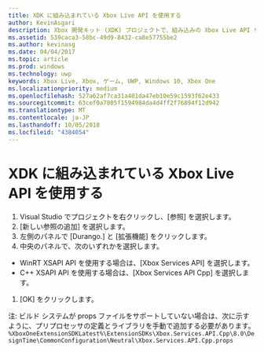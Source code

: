 ```yaml
---
title: XDK に組み込まれている Xbox Live API を使用する
author: KevinAsgari
description: Xbox 開発キット (XDK) プロジェクトで、組み込みの Xbox Live API を使用する方法について説明します。
ms.assetid: 539caca3-58bc-49d9-8432-ca8e57755be2
ms.author: kevinasg
ms.date: 04/04/2017
ms.topic: article
ms.prod: windows
ms.technology: uwp
keywords: Xbox Live, Xbox, ゲーム, UWP, Windows 10, Xbox One
ms.localizationpriority: medium
ms.openlocfilehash: 527a62af7ca31a401da47eb10e59c1593f62e433
ms.sourcegitcommit: 63cef0a7805f1594984da4d4ff2f76894f12d942
ms.translationtype: MT
ms.contentlocale: ja-JP
ms.lasthandoff: 10/05/2018
ms.locfileid: "4384054"
---
```

# <a name="using-xbox-live-apis-built-into-the-xdk"></a>XDK に組み込まれている Xbox Live API を使用する

1. Visual Studio でプロジェクトを右クリックし、[参照] を選択します。
1. [新しい参照の追加] を選択します。
1. 左側のパネルで [Durango.<build number>]  と [拡張機能] をクリックします。
1. 中央のパネルで、次のいずれかを選択します。
- WinRT XSAPI API を使用する場合は、[Xbox Services API] を選択します。
- C++ XSAPI API を使用する場合は、[Xbox Services API Cpp] を選択します。
1. [OK] をクリックします。

注: ビルド システムが props ファイルをサポートしていない場合は、次に示すように、プリプロセッサの定義とライブラリを手動で追加する必要があります。
`%XboxOneExtensionSDKLatest%\ExtensionSDKs\Xbox.Services.API.Cpp\8.0\DesignTime\CommonConfiguration\Neutral\Xbox.Services.API.Cpp.props`
